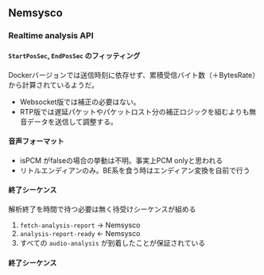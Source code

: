 


## Nemsysco
### Realtime analysis API
#### `StartPosSec`, `EndPosSec` のフィッティング
Dockerバージョンでは送信時刻に依存せず、累積受信バイト数（＋BytesRate）から計算されているようだ。

- Websocket版では補正の必要はない。
- RTP版では遅延パケットやパケットロスト分の補正ロジックを組むよりも無音データを送信して調整する。

#### 音声フォーマット
- isPCM がfalseの場合の挙動は不明。事実上PCM onlyと思われる
- リトルエンディアンのみ。BE系を食う時はエンディアン変換を自前で行う

#### 終了シーケンス
解析終了を時間で待つ必要は無く待受けシーケンスが組める

1. `fetch-analysis-report` -> Nemsysco
2. `analysis-report-ready` <- Nemsysco
3. すべての `audio-analysis` が到着したことが保証されている

#### 終了シーケンス
